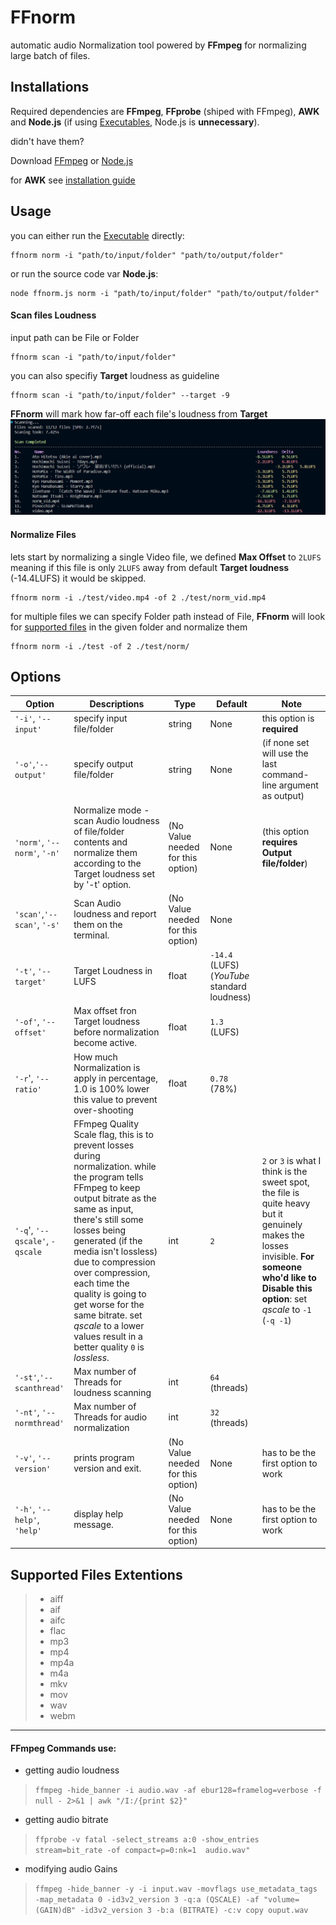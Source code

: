 # FFnorm

automatic audio Normalization tool
powered by **FFmpeg**
for normalizing large batch of files.


## Installations

Required dependencies are **FFmpeg**, **FFprobe** (shiped with FFmpeg), **AWK** and **Node.js** (if using [Executables](https://github.com/Type-Delta/FFnorm/releases), Node.js is **unnecessary**).

didn't have them?

Download [FFmpeg](https://ffmpeg.org/download.html) or [Node.js](https://nodejs.org/en/download)

for **AWK** see [installation guide](https://bobbyhadz.com/blog/install-awk-on-windows)

## Usage
you can either run the [Executable](https://github.com/Type-Delta/FFnorm/releases) directly:
```
ffnorm norm -i "path/to/input/folder" "path/to/output/folder"
```

or run the source code var **Node.js**:
```
node ffnorm.js norm -i "path/to/input/folder" "path/to/output/folder"
```

#### Scan files Loudness
input path can be File or Folder
```
ffnorm scan -i "path/to/input/folder"
```
you can also specifiy **Target** loudness as guideline
```
ffnorm scan -i "path/to/input/folder" --target -9
```
**FFnorm** will mark how far-off each file's loudness from **Target**
![Output Image](img/promt01.png)

#### Normalize Files
lets start by normalizing a single Video file,
we defined **Max Offset** to `2LUFS` meaning if this file is only `2LUFS` away
from default **Target loudness** (-14.4LUFS) it would be skipped.
```
ffnorm norm -i ./test/video.mp4 -of 2 ./test/norm_vid.mp4
```

for multiple files we can specify Folder path instead of File,
**FFnorm** will look for [supported files](#supported-files-extentions) in the given folder and normalize them
```
ffnorm norm -i ./test -of 2 ./test/norm/
```


## Options


| Option | Descriptions | Type | Default | Note |
|---|---|---|---|---|
| `'-i'`, `'--input'` | specify input file/folder| string | None | this option is **required** |
| `'-o'`,`'--output'` | specify output file/folder| string | None | (if none set will use the last command-line argument as output) |
|`'norm'`, `'--norm'`, `'-n'`| Normalize mode - scan Audio loudness of file/folder contents and normalize them according to the Target loudness set by '-t' option.| (No Value needed for this option) | None |  (this option **requires Output file/folder**) |
| `'scan'`,`'--scan'`, `'-s'` | Scan Audio loudness and report them on the terminal. | (No Value needed for this option)| None |
| `'-t'`, `'--target'` | Target Loudness in LUFS | float | `-14.4` (LUFS) (*YouTube* standard loudness) | |
| `'-of'`, `'--offset'`| Max offset fron Target loudness before normalization become active. | float | `1.3` (LUFS) | |
|`'-r`', `'--ratio'` | How much Normalization is apply in percentage, 1.0 is 100% lower this value to prevent over-shooting | float | `0.78` (78%) | |
|`'-q`', `'--qscale'`, `-qscale` | FFmpeg Quality Scale flag, this is to prevent losses during normalization. while the program tells FFmpeg to keep output bitrate as the same as input, there's still some losses being generated (if the media isn't lossless) due to compression over compression, each time the quality is going to get worse for the same bitrate. set *qscale* to a lower values result in a better quality `0` is *lossless*. | int | `2` | `2` or `3` is what I think is the sweet spot, the file is quite heavy but it genuinely makes the losses invisible.  **For someone who'd like to Disable this option**: set *qscale* to `-1` (`-q -1`) |
|`'-st'`,`'--scanthread'`| Max number of Threads for loudness scanning | int | `64` (threads) | |
|`'-nt'`, `'--normthread'`| Max number of Threads for audio normalization | int |`32` (threads)| |
|`'-v'`, `'--version'`| prints program version and exit. | (No Value needed for this option) | None | has to be the first option to work |
|`'-h'`, `'--help'`, `'help'`| display help message. | (No Value needed for this option) | None | has to be the first option to work |

## Supported Files Extentions
> - aiff
> - aif
> - aifc
> - flac
> - mp3
> - mp4
> - mp4a
> - m4a
> - mkv
> - mov
> - wav
> - webm

---------------

#### FFmpeg Commands use:
- getting audio loudness
> `ffmpeg -hide_banner -i audio.wav -af ebur128=framelog=verbose -f null - 2>&1 | awk "/I:/{print $2}"`
- getting audio bitrate
> `ffprobe -v fatal -select_streams a:0 -show_entries stream=bit_rate -of compact=p=0:nk=1  audio.wav"`
- modifying audio Gains
> `ffmpeg -hide_banner -y -i input.wav -movflags use_metadata_tags -map_metadata 0 -id3v2_version 3 -q:a (QSCALE) -af "volume=(GAIN)dB" -id3v2_version 3 -b:a (BITRATE) -c:v copy ouput.wav`


